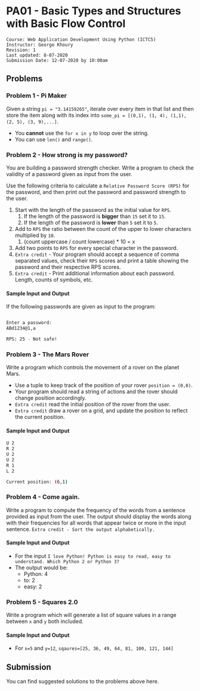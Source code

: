 # PA01 - Basic Types and Structures with Basic Flow Control

	Course: Web Application Development Using Python (ICTC5)
	Instructor: George Khoury
	Revision: 1
	Last updated: 8-07-2020
	Submission Date: 12-07-2020 by 10:00am

## Problems

### Problem 1 - Pi Maker

Given a string `pi = "3.14159265"`, iterate over every item in that list and then store the item along with its index into `some_pi = [(0,1), (1, 4), (1,1), (2, 5), (3, 9),...]`. 

* You **cannot** use the `for x in y` to loop over the string.
* You can use `len()` and `range()`.

### Problem 2 - How strong is my password?

You are building a password strength checker. Write a program to check the validity of a password given as input from the user. 

Use the following criteria to calculate a `Relative Password Score (RPS)` for the password, and then print out the password and password strength to the user.

1. Start with the length of the password as the initial value for `RPS`. 
   1. If the length of the password is **bigger** than `15` set it to `15`.
   2. If the length of the password is **lower** than `5` set it to `5`.
2. Add to `RPS` the ratio between the count of the upper to lower characters multiplied by `10`.
   1. (count uppercase / count lowercase) * 10 = x 
3. Add two points to `RPS` for every special character in the password.
4. `Extra credit` - Your program should accept a sequence of comma separated values, check their `RPS` scores and print a table showing the password and their respective RPS scores.
5. `Extra credit` - Print additional information about each password. Length, counts of symbols, etc. 


#### Sample Input and Output

If the following passwords are given as input to the program:
```bash

Enter a password:
ABd1234@1,a

RPS: 25 - Not safe!

```

### Problem 3 - The Mars Rover

Write a program which controls the movement of a rover on the planet Mars.

* Use a tuple to keep track of the position of your rover `position = (0,0)`.
* Your program should read a string of actions and the rover should change position accordingly.
* `Extra credit` read the initial position of the rover from the user.
* `Extra credit` draw a rover on a grid, and update the position to reflect the current position.

#### Sample Input and Output

```bash
U 2
R 2
U 2
U 2
R 1
L 2

Current position: (6,1)
```

### Problem 4 - Come again.

Write a program to compute the frequency of the words from a sentence provided as input from the user. The output should display the words along with their frequencies for all words that appear twice or more in the input sentence. `Extra credit - Sort the output alphabetically.` 

#### Sample Input and Output

* For the input `I love Python! Python is easy to read, easy to understand. Which Python 2 or Python 3?`
* The output would be:
  * Python: 4
  * to: 2
  * easy: 2

### Problem 5 - Squares 2.0

Write a program which will generate a list of square values in a range between `x` and `y` both included.

#### Sample Input and Output

* For `x=5` and `y=12`, `sqaures=[25, 36, 49, 64, 81, 100, 121, 144]`

## Submission

You can find suggested solutions to the problems above here.